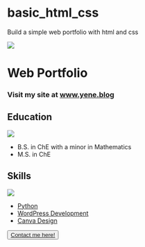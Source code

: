 # basic_html_css
Build a simple web portfolio with html and css

<!DOCTYPE html>
<html lang="en">
<head>
    <meta charset="UTF-8">
    <title=Ye's work/title>
    <link rel="stylesheet" href="css\style.css">
</head>
<body>
    <image src="Image\WordPress-SiteIcon-08-19.jpg" id="logo" class="center"/>
    <h1 id="ye-work">
        Web Portfolio
    </h1>
    <h3 id="link-to-blog">
        Visit my site at
        <a href="http://www.yene.blog" target="_blank">
            www.yene.blog</a>
    </h3>
    <h2 id="education">
        Education
    </h2>
    <image src="Image\Portfolio-Publication-Thumbnail.png"
        id="education-pic"/>
    <ul>
        <li>B.S. in ChE with a minor in Mathematics</li>
        <li>M.S. in ChE</li>
    </ul>
    <h2 id="skills">
        Skills
    </h2>
    <image src="Image\Portfolio-CodeSample-Thumbnail.png"
        id="skills-pic"/>
    <ul>
        <li><a href="https://github.com/ytnguyenedalgo" target="__blank">Python</a></li>
        <li><a href="http://www.yene.blog" target="__blank">WordPress Development</a></li>
        <li><a href="https://www.yene.blog/canva-design/" target="__blank">Canva Design</a></li>
    </ul>
    <div class="button">
    <button type="button" id="contact">
        <a href="mailto:ytnguyenedalgo@gmail.com?
        subject=WebPortfolio-5WeekCoder">Contact me here!</a></button>
    </div>
<br>
<br>
<br>
</body>
</html>
